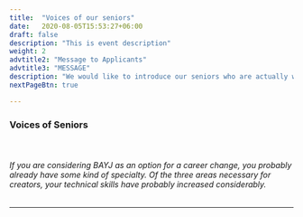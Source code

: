 ```yaml
---
title:  "Voices of our seniors"
date:   2020-08-05T15:53:27+06:00
draft: false
description: "This is event description"
weight: 2
advtitle2: "Message to Applicants"
advtitle3: "MESSAGE"
description: "We would like to introduce our seniors who are actually working at BAYJ. You may find someone who can be your role model."
nextPageBtn: true

---
```


### **Voices of Seniors**
&nbsp;
###### If you are considering BAYJ as an option for a career change, you probably already have some kind of specialty. Of the three areas necessary for creators, your technical skills have probably increased considerably.

---